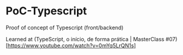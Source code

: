 # PoC-Typescript
Proof of concept of Typescript (front/backend)

Learned at (TypeScript, o início, de forma prática | MasterClass #07)[https://www.youtube.com/watch?v=0mYq5LrQN1s]